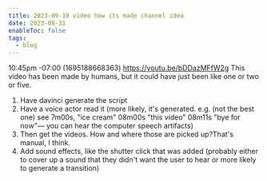 ```yaml
---
title: 2023-09-19 video how its made channel idea
date: 2023-08-31
enableToc: false
tags:
  - blog
---
```

10:45pm -07:00 (1695188668363)
https://youtu.be/bDDazMFfW2g
This video has been made by humans, but it could have just been like one or two or five.
1. Have davinci generate the script
2. Have a voice actor read it (more likely, it's generated. e.g. (not the best one) see 7m00s, "ice cream" 08m00s "this video" 08m11s "bye for now"— you can hear the computer speech artifacts)
3. Then get the videos. How and where those are picked up?That's manual, I think.
4. Add sound effects, like the shutter click that was added (probably either to cover up a sound that they didn't want the user to hear or more likely to generate a transition)